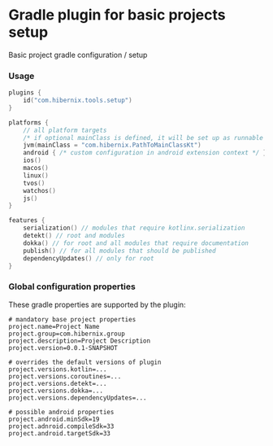 # Gradle plugin for basic projects setup

Basic project gradle configuration / setup

### Usage

```kotlin
plugins {
    id("com.hibernix.tools.setup")
}

platforms {
    // all platform targets
    /* if optional mainClass is defined, it will be set up as runnable java app and will bundle all dependencies into the (fat)jar */
    jvm(mainClass = "com.hibernix.PathToMainClassKt")
    android { /* custom configuration in android extension context */ }
    ios()
    macos()
    linux()
    tvos()
    watchos()
    js()
}

features {
    serialization() // modules that require kotlinx.serialization
    detekt() // root and modules
    dokka() // for root and all modules that require documentation
    publish() // for all modules that should be published
    dependencyUpdates() // only for root
}
```

### Global configuration properties

These gradle properties are supported by the plugin:
```properties
# mandatory base project properties
project.name=Project Name
project.group=com.hibernix.group
project.description=Project Description
project.version=0.0.1-SNAPSHOT

# overrides the default versions of plugin
project.versions.kotlin=...
project.versions.coroutines=...
project.versions.detekt=...
project.versions.dokka=...
project.versions.dependencyUpdates=...

# possible android properties
project.android.minSdk=19
project.adnroid.compileSdk=33
project.android.targetSdk=33
```
